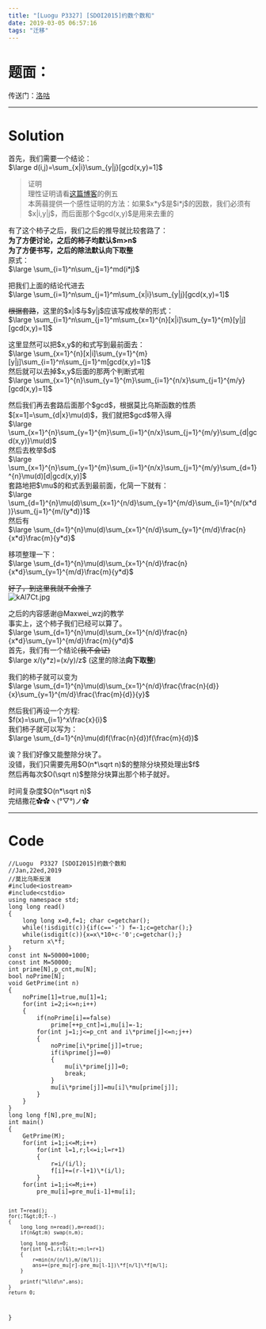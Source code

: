 ```yaml
---
title: "[Luogu P3327] [SDOI2015]约数个数和"
date: 2019-03-05 06:57:16
tags: "迁移"
---
```

<h1>题面：</h1>
<p>传送门：<a href="https://www.luogu.org/problemnew/show/P3327" target="_blank"  rel="nofollow" >洛咕</a></p>
<hr />
<h1>Solution</h1>
<p>首先，我们需要一个结论：<br />
$\large d(i,j)=\sum_{x|i}\sum_{y|j}[gcd(x,y)=1]$</p>
<blockquote><p>
  证明<br />
  理性证明请看<a href="https://www.luogu.org/blog/An-Amazing-Blog/mu-bi-wu-si-fan-yan-ji-ge-ji-miao-di-dong-xi" target="_blank"  rel="nofollow" >这篇博客</a>的例五<br />
  本蒟蒻提供一个感性证明的方法：如果$x&#42;y$是$i&#42;j$的因数，我们必须有$x|i,y|j$，而后面那个$gcd(x,y)$是用来去重的
</p></blockquote>
<p>有了这个柿子之后，我们之后的推导就比较套路了：<br />
<strong>为了方便讨论，之后的柿子均默认$m>n$</strong><br />
<strong>为了方便书写，之后的除法默认向下取整</strong><br />
原式：<br />
$\large \sum_{i=1}^n\sum_{j=1}^md(i&#42;j)$</p>
<p>把我们上面的结论代进去<br />
$\large \sum_{i=1}^n\sum_{j=1}^m\sum_{x|i}\sum_{y|j}[gcd(x,y)=1]$</p>
<p><del>根据套路</del>，这里的$x|i$与$y|j$应该写成枚举的形式：<br />
$\large \sum_{i=1}^n\sum_{j=1}^m\sum_{x=1}^{n}[x|i]\sum_{y=1}^{m}[y|j][gcd(x,y)=1]$</p>
<p>这里显然可以把$x,y$的和式写到最前面去：<br />
$\large \sum_{x=1}^{n}[x|i]\sum_{y=1}^{m}[y|j]\sum_{i=1}^n\sum_{j=1}^m[gcd(x,y)=1]$<br />
然后就可以去掉$x,y$后面的那两个判断式啦<br />
$\large \sum_{x=1}^{n}\sum_{y=1}^{m}\sum_{i=1}^{n/x}\sum_{j=1}^{m/y}[gcd(x,y)=1]$</p>
<p>然后我们再去套路后面那个$gcd$，根据莫比乌斯函数的性质$[x=1]=\sum_{d|x}\mu(d)$，我们就把$gcd$带入得<br />
$\large \sum_{x=1}^{n}\sum_{y=1}^{m}\sum_{i=1}^{n/x}\sum_{j=1}^{m/y}\sum_{d|gcd(x,y)}\mu(d)$<br />
然后去枚举$d$<br />
$\large \sum_{x=1}^{n}\sum_{y=1}^{m}\sum_{i=1}^{n/x}\sum_{j=1}^{m/y}\sum_{d=1}^{n}\mu(d)[d|gcd(x,y)]$<br />
套路地把$\mu$的和式丢到最前面，化简一下就有：<br />
$\large \sum_{d=1}^{n}\mu(d)\sum_{x=1}^{n/d}\sum_{y=1}^{m/d}\sum_{i=1}^{n/(x&#42;d)}\sum_{j=1}^{m/(y&#42;d)}1$<br />
然后有<br />
$\large \sum_{d=1}^{n}\mu(d)\sum_{x=1}^{n/d}\sum_{y=1}^{m/d}\frac{n}{x&#42;d}\frac{m}{y&#42;d}$</p>
<p>移项整理一下：<br />
$\large \sum_{d=1}^{n}\mu(d)\sum_{x=1}^{n/d}\frac{n}{x&#42;d}\sum_{y=1}^{m/d}\frac{m}{y&#42;d}$</p>
<p><del>好了，到这里我就不会推了</del><br />
<img src="https://s2.ax1x.com/2019/01/23/kAl7Ct.jpg" alt="kAl7Ct.jpg" /></p>
<p>之后的内容感谢@Maxwei_wzj的教学<br />
事实上，这个柿子我们已经可以算了。<br />
$\large \sum_{d=1}^{n}\mu(d)\sum_{x=1}^{n/d}\frac{n}{x&#42;d}\sum_{y=1}^{m/d}\frac{m}{y&#42;d}$<br />
首先，我们有一个结论<del>(我不会证)</del><br />
$\large x/(y&#42;z)=(x/y)/z$ (这里的除法<strong>向下取整</strong>)</p>
<p>我们的柿子就可以变为<br />
$\large \sum_{d=1}^{n}\mu(d)\sum_{x=1}^{n/d}\frac{\frac{n}{d}}{x}\sum_{y=1}^{m/d}\frac{\frac{m}{d}}{y}$</p>
<p>然后我们再设一个方程:<br />
$f(x)=\sum_{i=1}^x\frac{x}{i}$<br />
我们柿子就可以写为：<br />
$\large \sum_{d=1}^{n}\mu(d)f(\frac{n}{d})f(\frac{m}{d})$</p>
<p>诶？我们好像又能整除分块了。<br />
没错，我们只需要先用$O(n&#42;\sqrt n)$的整除分块预处理出$f$<br />
然后再每次$O(\sqrt n)$整除分块算出那个柿子就好。</p>
<p>时间复杂度$O(n&#42;\sqrt n)$<br />
完结撒花✿✿ヽ(°▽°)ノ✿</p>
<hr />
<h1>Code</h1>
<pre><code class="language-cpp ">//Luogu  P3327 [SDOI2015]约数个数和
//Jan,22ed,2019
//莫比乌斯反演
#include&lt;iostream&gt;
#include&lt;cstdio&gt;
using namespace std;
long long read()
{
    long long x=0,f=1; char c=getchar();
    while(!isdigit(c)){if(c=='-') f=-1;c=getchar();}
    while(isdigit(c)){x=x\*10+c-'0';c=getchar();}
    return x\*f;
}
const int N=50000+1000;
const int M=50000;
int prime[N],p_cnt,mu[N];
bool noPrime[N];
void GetPrime(int n)
{
    noPrime[1]=true,mu[1]=1;
    for(int i=2;i&lt;=n;i++)
    {
        if(noPrime[i]==false)
            prime[++p_cnt]=i,mu[i]=-1;
        for(int j=1;j&lt;=p_cnt and i\*prime[j]&lt;=n;j++)
        {
            noPrime[i\*prime[j]]=true;
            if(i%prime[j]==0)
            {
                mu[i\*prime[j]]=0;
                break;
            }
            mu[i\*prime[j]]=mu[i]\*mu[prime[j]];
        }
    }
}
long long f[N],pre_mu[N];
int main()
{
    GetPrime(M);
    for(int i=1;i&lt;=M;i++)
        for(int l=1,r;l&lt;=i;l=r+1)
        {
            r=i/(i/l);
            f[i]+=(r-l+1)\*(i/l);
        }
    for(int i=1;i&lt;=M;i++)
        pre_mu[i]=pre_mu[i-1]+mu[i];

    int T=read();
    for(;T&gt;0;T--)
    {
        long long n=read(),m=read();
        if(n&gt;m) swap(n,m);

        long long ans=0;
        for(int l=1,r;l&lt;=n;l=r+1)
        {
            r=min(n/(n/l),m/(m/l));
            ans+=(pre_mu[r]-pre_mu[l-1])\*f[n/l]\*f[m/l];
        }

        printf("%lld\n",ans);
    }
    return 0;
}

</code></pre>
